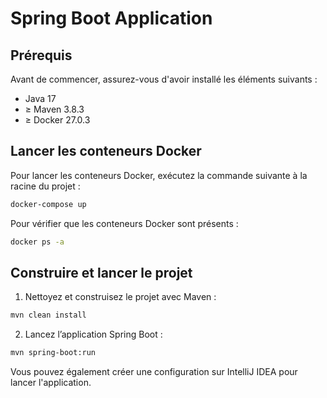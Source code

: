 # Spring Boot Application

## Prérequis

Avant de commencer, assurez-vous d'avoir installé les éléments suivants :

- Java 17
- ≥ Maven 3.8.3
- ≥ Docker 27.0.3

## Lancer les conteneurs Docker

Pour lancer les conteneurs Docker, exécutez la commande suivante à la racine du projet :

```sh
docker-compose up
```

Pour vérifier que les conteneurs Docker sont présents  :

```sh
docker ps -a
```

## Construire et lancer le projet

1. Nettoyez et construisez le projet avec Maven :

```sh
mvn clean install
```

2. Lancez l’application Spring Boot :

```sh
mvn spring-boot:run
```

Vous pouvez également créer une configuration sur IntelliJ IDEA pour lancer l'application.
